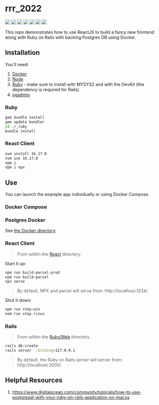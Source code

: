 # rrr_2022

[![](https://img.shields.io/badge/React-18.2.0-orange.svg)](https://reactjs.org) [![](https://img.shields.io/badge/parcel-2.7.0-royalblue.svg)](https://parceljs.org/) [![](https://img.shields.io/badge/Node.js-16.17.0-yellowgreen.svg)](https://nodejs.org/en/) [![](https://img.shields.io/badge/Ruby-3.1.2p20-red.svg)](https://www.ruby-lang.org/en/) [![](https://img.shields.io/badge/Rails-7.0.3.1-red.svg)](https://rubyonrails.org/) [![](https://img.shields.io/badge/Docker-blue.svg)](https://www.docker.com/) [![](https://img.shields.io/badge/Postgres-13.0-lightblue.svg)](https://hub.docker.com/_/postgres)

This repo demonstrates how to use ReactJS to build a fancy new frontend along with Ruby on Rails with backing Postgres DB using Docker. 

## Installation

You'll need:

1. [Docker](https://www.docker.com/)
2. [Node](https://github.com/coreybutler/nvm-windows)
3. [Ruby](https://www.ruby-lang.org/en/) - make sure to install with MYSYS2 and with the DevKit (the dependency is required for Rails)
4. [pgadmin](https://www.pgadmin.org/)

### Ruby

```Bash
gem bundle install
gem update bundler
cd ./_ruby
bundle install
```

### React Client

```Bash
nvm install 16.17.0
nvm use 16.17.0
npm i
npm i npx
```

## Use

You can launch the example app individually or using Docker Compose.

### Docker Compose

### Postgres Docker

See [the Docker directory](_docker/1%20-%20dockerfile/docker.sh).

### React Client

> From within the [React](_react) directory.

Start it up:

```ZSH
npm run build-parcel-prod
npm run build-parcel
npx serve
```

> By default, NPX and parcel will serve from: http://localhost:1234/

Shut it down:

```ZSH
npm run stop-win
nom run stop-linux
```

### Rails

> From within the [Ruby/Web](_ruby/web) directory.

```ZSH
rails db:create
rails server --binding=127.0.0.1
```

> By default, the Ruby on Rails server will server from: http://localhost:3000/

## Helpful Resources

1. https://www.digitalocean.com/community/tutorials/how-to-use-postgresql-with-your-ruby-on-rails-application-on-macos